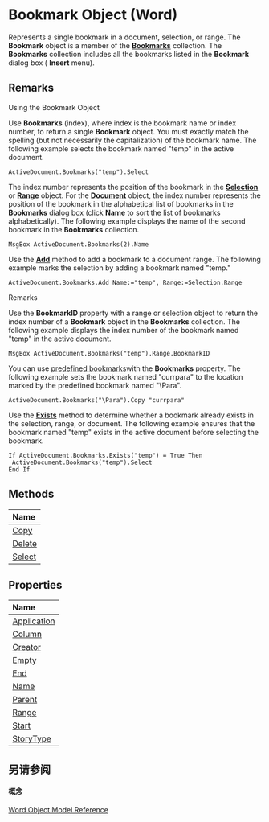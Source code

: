
# Bookmark Object (Word)

Represents a single bookmark in a document, selection, or range. The  **Bookmark** object is a member of the **[Bookmarks](827bed64-3034-0eb4-401d-f117cdb98898.md)** collection. The **Bookmarks** collection includes all the bookmarks listed in the **Bookmark** dialog box ( **Insert** menu).


## Remarks

Using the Bookmark Object

Use  **Bookmarks** (index), where index is the bookmark name or index number, to return a single **Bookmark** object. You must exactly match the spelling (but not necessarily the capitalization) of the bookmark name. The following example selects the bookmark named "temp" in the active document.




```
ActiveDocument.Bookmarks("temp").Select
```

The index number represents the position of the bookmark in the  **[Selection](7b574a91-c33e-ecfd-6783-6b7528b2ed8f.md)** or **[Range](15a7a1c4-5f3f-5b6e-60e9-29688de3f274.md)** object. For the **[Document](8d83487a-2345-a036-a916-971c9db5b7fb.md)** object, the index number represents the position of the bookmark in the alphabetical list of bookmarks in the **Bookmarks** dialog box (click **Name** to sort the list of bookmarks alphabetically). The following example displays the name of the second bookmark in the **Bookmarks** collection.




```
MsgBox ActiveDocument.Bookmarks(2).Name
```

Use the  **[Add](647795da-d7e2-7b6f-c412-5b684ec962a2.md)** method to add a bookmark to a document range. The following example marks the selection by adding a bookmark named "temp."




```
ActiveDocument.Bookmarks.Add Name:="temp", Range:=Selection.Range
```

Remarks

Use the  **BookmarkID** property with a range or selection object to return the index number of a **Bookmark** object in the **Bookmarks** collection. The following example displays the index number of the bookmark named "temp" in the active document.




```
MsgBox ActiveDocument.Bookmarks("temp").Range.BookmarkID
```

You can use [predefined bookmarks](aa1c6d85-fe70-8f73-5682-ae6ada65be7c.md)with the  **Bookmarks** property. The following example sets the bookmark named "currpara" to the location marked by the predefined bookmark named "\Para".




```
ActiveDocument.Bookmarks("\Para").Copy "currpara"
```

Use the  **[Exists](7a9df80d-1a52-022f-f234-336369b73fca.md)** method to determine whether a bookmark already exists in the selection, range, or document. The following example ensures that the bookmark named "temp" exists in the active document before selecting the bookmark.




```
If ActiveDocument.Bookmarks.Exists("temp") = True Then 
 ActiveDocument.Bookmarks("temp").Select 
End If
```


## Methods



|**Name**|
|:-----|
|[Copy](a390978a-e2d3-a950-31cb-488eb18621a5.md)|
|[Delete](d5b43d2b-b605-1631-b111-9ba851d0ef1c.md)|
|[Select](dbb9fe8b-fa47-e105-5beb-cf512079e4d4.md)|

## Properties



|**Name**|
|:-----|
|[Application](d01f9125-72ff-2b49-a56a-7cc26b8ea4a9.md)|
|[Column](09c819bf-e7cd-caa0-106f-8a149b4c42f8.md)|
|[Creator](3994cad5-c492-8043-4fdf-d1900fdf08c4.md)|
|[Empty](88675e63-9e34-e9e4-247a-3d3281bbf2e2.md)|
|[End](05531b0d-b05e-0010-9ff8-ba6d90de560d.md)|
|[Name](8b077cda-52a5-e108-8b3b-b04b6917f52f.md)|
|[Parent](0b633fc3-618c-b26e-b11f-e2685376dee4.md)|
|[Range](1d96bbb4-a3f4-dffb-7094-63a48a4b9b8a.md)|
|[Start](42b44a7c-0d2a-daa6-a5ec-ef54d01cb5c3.md)|
|[StoryType](378a37f5-9ffd-1d11-4a59-b7f54f65e96b.md)|

## 另请参阅


#### 概念


[Word Object Model Reference](be452561-b436-bb9b-6f94-3faa9a74a6fd.md)